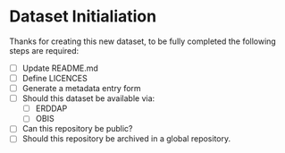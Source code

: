 # Dataset Initialiation

Thanks for creating this new dataset, to be fully completed the following steps are required:

- [ ] Update README.md
- [ ] Define LICENCES
- [ ] Generate a metadata entry form
- [ ] Should this dataset be available via:
  - [ ] ERDDAP
  - [ ] OBIS
- [ ] Can this repository be public?
- [ ] Should this repository be archived in a global repository.
